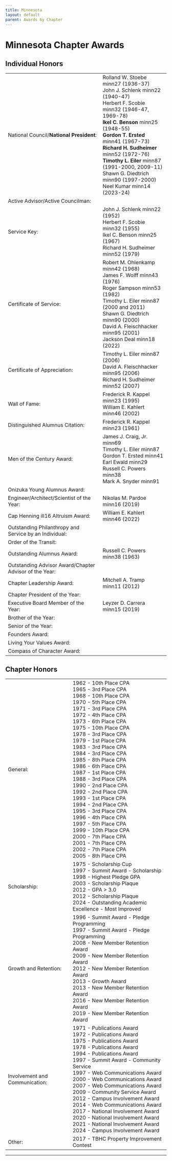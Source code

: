 ```yaml
---
title: Minnesota
layout: default
parent: Awards by Chapter
---
```


<link rel="stylesheet" href="{{ '/assets/css/by_chapter.css' | relative_url }}">

# Minnesota Chapter Awards

## Individual Honors

<table>
<tbody>

<tr>
<td>National Council/<b>National President</b>:</td>
<td>Rolland W. Stoebe minn27 (1936-37) 
<br>John J. Schlenk minn22 (1940-47) 
<br>Herbert F. Scobie minn32 (1946-47, 1969-78)
<br><b>Ikel C. Benson</b> minn25 (1948-55) 
<br><b>Gordon T. Ersted</b> minn41 (1967-73) 
<br><b>Richard H. Sudheimer</b> minn52 (1972-76)
<br><b>Timothy L. Eiler</b> minn87 (1991-2000, 2009-11)
<br>Shawn G. Diedtrich minn90 (1997-2000)
<br>Neel Kumar minn14 (2023-24)
</td></tr>

<tr>
<td>Active Advisor/Active Councilman:</td>
<td>
</td></tr>

<tr>
<td>Service Key:</td>
<td>John J. Schlenk minn22 (1952)
<br>Herbert F. Scobie minn32 (1955)
<br>Ikel C. Benson minn25 (1967)
<br>Richard H. Sudheimer minn52 (1979)
</td></tr>

<tr>
<td>Certificate of Service:</td>
<td>Robert M. Ohlenkamp minn42 (1968)
<br>James F. Wolff minn43 (1976)
<br>Roger Sampson minn53 (1982)
<br>Timothy L. Eiler minn87 (2000 and 2011)
<br>Shawn G. Diedtrich minn90 (2000)
<br>David A. Fleischhacker minn95 (2001)
<br>Jackson Deal minn18 (2022)
</td></tr>

<tr>
<td>Certificate of Appreciation:</td>
<td>Timothy L. Eiler minn87 (2006)
<br>David A. Fleischhacker minn95 (2006)
<br>Richard H. Sudheimer minn52 (2007)
</td></tr>

<tr><td>Wall of Fame:</td>
<td>Frederick R. Kappel minn23 (1995)
<br>William E. Kahlert minn46 (2002)
</td></tr>

<tr>
<td>Distinguished Alumnus Citation:</td>
<td>Frederick R. Kappel minn23 (1961)
</td></tr>

<tr>
<td>Men of the Century Award:</td>
<td>James J. Craig, Jr. minn69
<br>Timothy L. Eiler minn87
<br>Gordon T. Ersted minn41
<br>Earl Ewald minn29
<br>Russell C. Powers minn38
<br>Mark A. Snyder minn91
</td></tr>

<tr>
<td>Onizuka Young Alumnus Award:</td>
<td>
</td></tr>

<tr>
<td>Engineer/Architect/Scientist of the Year:</td>
<td>Nikolas M. Pardoe minn16 (2019)
</td></tr>

<tr>
<td>Cap Henning ill16 Altruism Award:</td>
<td>William E. Kahlert minn46 (2022)
</td></tr>

<tr>
<td>Outstanding Philanthropy and Service by an Individual:</td>
<td>
</td></tr>

<tr>
<td>Order of the Transit:</td>
<td>
</td></tr>

<tr>
<td>Outstanding Alumnus Award:</td>
<td>Russell C. Powers minn38 (1963)
</td></tr>

<tr>
<td>Outstanding Advisor Award/Chapter Advisor of the Year:</td>
<td>
</td></tr>

<tr>
<td>Chapter Leadership Award:</td>
<td>Mitchell A. Tramp minn11 (2012)
</td></tr>

<tr>
<td>Chapter President of the Year:</td>
<td>
</td></tr>

<tr>
<td>Executive Board Member of the Year:</td>
<td>Leyzer D. Carrera minn15 (2019)
</td></tr>

<tr>
<td>Brother of the Year:</td>
<td>
</td></tr>

<tr>
<td>Senior of the Year:</td>
<td>
</td></tr>

<tr>
<td>Founders Award:</td>
<td>
</td></tr>

<tr>
<td>Living Your Values Award:</td>
<td>
</td></tr>

<tr>
<td>Compass of Character Award:</td>
<td>
</td></tr>

</tbody>
</table>

## Chapter Honors

<table>
<tbody>

<tr>
<td>General:</td>
<td>1962 - 10th Place CPA
<br>1965 - 3rd Place CPA
<br>1968 - 10th Place CPA
<br>1970 - 5th Place CPA
<br>1971 - 3rd Place CPA
<br>1972 - 4th Place CPA
<br>1973 - 6th Place CPA
<br>1975 - 10th Place CPA
<br>1978 - 3rd Place CPA
<br>1979 - 1st Place CPA
<br>1983 - 3rd Place CPA
<br>1984 - 3rd Place CPA
<br>1985 - 8th Place CPA
<br>1986 - 6th Place CPA
<br>1987 - 1st Place CPA
<br>1988 - 3rd Place CPA
<br>1990 - 2nd Place CPA
<br>1992 - 2nd Place CPA
<br>1993 - 1st Place CPA
<br>1994 - 2nd Place CPA
<br>1995 - 3rd Place CPA
<br>1996 - 4th Place CPA
<br>1997 - 5th Place CPA
<br>1999 - 10th Place CPA
<br>2000 - 7th Place CPA
<br>2001 - 7th Place CPA
<br>2002 - 7th Place CPA
<br>2005 - 8th Place CPA
</td></tr>

<tr>
<td>Scholarship:</td>
<td>1975 - Scholarship Cup
<br>1997 - Summit Award - Scholarship
<br>1998 - Highest Pledge GPA
<br>2003 - Scholarship Plaque
<br>2012 - GPA > 3.0
<br>2012 - Scholarship Plaque
<br>2024 - Outstanding Academic Excellence - Most Improved
</td></tr>

<tr>
<td>Growth and Retention:</td>
<td>1996 - Summit Award - Pledge Programming
<br>1997 - Summit Award - Pledge Programming
<br>2008 - New Member Retention Award
<br>2009 - New Member Retention Award
<br>2012 - New Member Retention Award
<br>2013 - Growth Award
<br>2013 - New Member Retention Award
<br>2016 - New Member Retention Award
<br>2019 - New Member Retention Award
</td></tr>

<tr>
<td>Involvement and Communication:</td>
<td>1971 - Publications Award
<br>1972 - Publications Award
<br>1975 - Publications Award
<br>1978 - Publications Award
<br>1994 - Publications Award
<br>1997 - Summit Award - Community Service
<br>1997 - Web Communications Award
<br>2000 - Web Communications Award
<br>2007 - Web Communications Award
<br>2009 - Community Service Award
<br>2012 - Campus Involvement Award
<br>2014 - Web Communications Award
<br>2017 - National Involvement Award
<br>2020 - National Involvement Award
<br>2021 - National Involvement Award
<br>2024 - Campus Involvement Award
</td></tr>

<tr>
<td>Other:</td>
<td>2017 - TBHC Property Improvement Contest
</td></tr>

</tbody>
</table>

---
